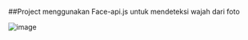 ##Project menggunakan Face-api.js untuk mendeteksi wajah dari foto

![image](https://user-images.githubusercontent.com/28127002/152727064-f4ae017a-74e2-4100-92ac-77063e7d61d1.png)

